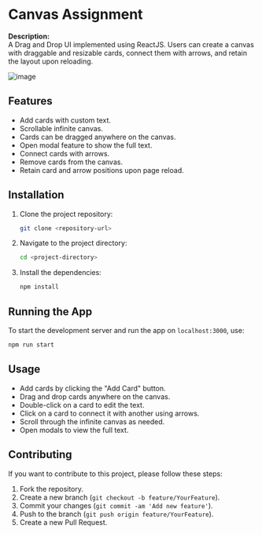 # Canvas Assignment

**Description:**  
A Drag and Drop UI implemented using ReactJS. Users can create a canvas with draggable and resizable cards, connect them with arrows, and retain the layout upon reloading.

![image](https://github.com/user-attachments/assets/4b494a6b-c136-4d26-aceb-fd0638455cc3)


## Features
- Add cards with custom text.
- Scrollable infinite canvas.
- Cards can be dragged anywhere on the canvas.
- Open modal feature to show the full text.
- Connect cards with arrows.
- Remove cards from the canvas.
- Retain card and arrow positions upon page reload.

## Installation

1. Clone the project repository:

    ```bash
    git clone <repository-url>
    ```

2. Navigate to the project directory:

    ```bash
    cd <project-directory>
    ```

3. Install the dependencies:

    ```bash
    npm install
    ```

## Running the App

To start the development server and run the app on `localhost:3000`, use:

  ```bash
  npm run start
  ```

## Usage

- Add cards by clicking the "Add Card" button.
- Drag and drop cards anywhere on the canvas.
- Double-click on a card to edit the text.
- Click on a card to connect it with another using arrows.
- Scroll through the infinite canvas as needed.
- Open modals to view the full text.

## Contributing

If you want to contribute to this project, please follow these steps:

1. Fork the repository.
2. Create a new branch (`git checkout -b feature/YourFeature`).
3. Commit your changes (`git commit -am 'Add new feature'`).
4. Push to the branch (`git push origin feature/YourFeature`).
5. Create a new Pull Request.
